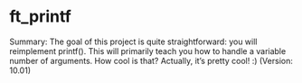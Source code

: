 # ft_printf
Summary: The goal of this project is quite straightforward: you will reimplement printf(). This will primarily teach you how to handle a variable number of arguments. How cool is that? Actually, it’s pretty cool! :) (Version: 10.01)
